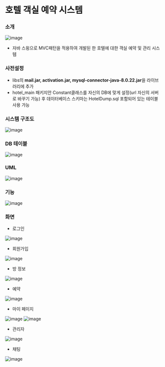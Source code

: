 # 호텔 객실 예약 시스템

### 소개

![image](https://user-images.githubusercontent.com/48886490/104948486-b6e6a200-5a00-11eb-9491-858d07560f50.png)

- 자바 스윙으로 MVC패턴을 적용하여 개발된 한 호텔에 대한 객실 예약 및 관리 시스템

### 사전설정

- libs의 **mail.jar, activation.jar, mysql-connector-java-8.0.22.jar**을 라이브러리에 추가
- hotel_main 패키지안 Constant클래스를 자신의 DB에 맞게 설정(url 자신의 서버로 바꾸기 가능) 후 데이터베이스 스키마는 HotelDump.sql 포함되어 있는 테이블 사용 가능

### 시스템 구조도

![image](https://user-images.githubusercontent.com/48886490/104948160-34f67900-5a00-11eb-835e-82c3d6b56936.png)

### DB 테이블

![image](https://user-images.githubusercontent.com/48886490/104949066-b0a4f580-5a01-11eb-8959-8dc871ccd31f.png)

### UML

![image](https://user-images.githubusercontent.com/48886490/104948991-8e12dc80-5a01-11eb-8af1-a374952a3e33.png)

### 기능

![image](https://user-images.githubusercontent.com/48886490/104948220-4e97c080-5a00-11eb-9191-ba612ff53a94.png)

### 화면

- 로그인

![image](https://user-images.githubusercontent.com/48886490/104949137-cd412d80-5a01-11eb-9a2a-5b17f3452580.png)


- 회원가입

![image](https://user-images.githubusercontent.com/48886490/104949177-de8a3a00-5a01-11eb-91c8-c9d9863b2087.png)


- 방 정보

![image](https://user-images.githubusercontent.com/48886490/104949257-04174380-5a02-11eb-87b7-b91138a21cbb.png)


- 예약

![image](https://user-images.githubusercontent.com/48886490/104949299-14c7b980-5a02-11eb-9006-05915e3edbe6.png)


- 마이 페이지

![image](https://user-images.githubusercontent.com/48886490/104949358-2c9f3d80-5a02-11eb-95dc-e7e55e85dcb6.png)
![image](https://user-images.githubusercontent.com/48886490/104949366-30cb5b00-5a02-11eb-86a2-28019902abb9.png)


- 관리자

![image](https://user-images.githubusercontent.com/48886490/104949395-3cb71d00-5a02-11eb-8683-0ef5dca0e6d5.png)


- 채팅

![image](https://user-images.githubusercontent.com/48886490/104949424-46408500-5a02-11eb-825b-68d8caa293e5.png)
